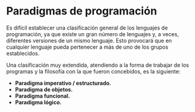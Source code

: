 # Paradigmas de programación
Es difícil establecer una clasificación general de los lenguajes de programación, ya que existe un gran número de lenguajes y, a veces, diferentes versiones de un mismo lenguaje. Esto provocará que en cualquier lenguaje pueda pertenecer a más de uno de los grupos establecidos.

Una clasificación muy extendida, atendiendo a la forma de trabajar de los programas y la filosofía con la que fueron concebidos, es la siguiente:
- **Paradigma imperativo / estructurado.**
- **Paradigma de objetos.**
- **Paradigma funcional.**
- **Paradigma lógico.**